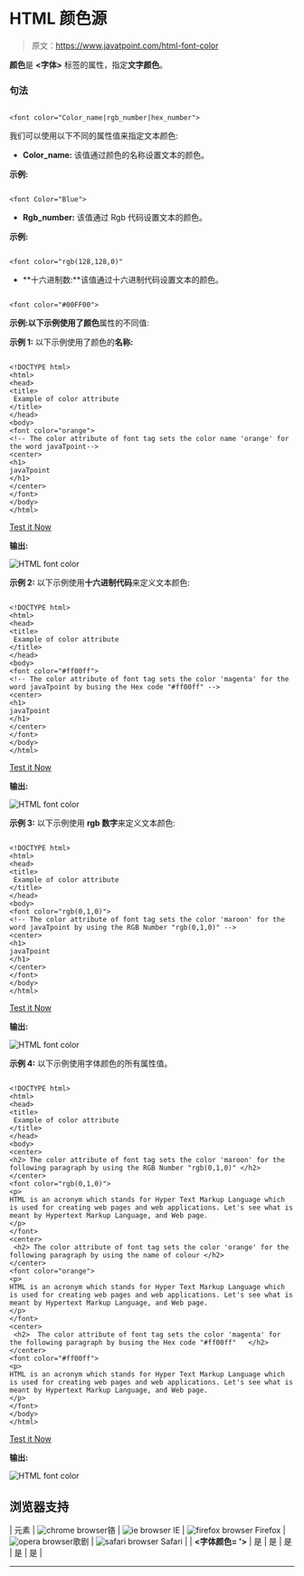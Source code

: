 # HTML 颜色源

> 原文：<https://www.javatpoint.com/html-font-color>

**颜色**是 **<字体>** 标签的属性，指定**文字颜色**。

### 句法

```

<font color="Color_name|rgb_number|hex_number"> 

```

我们可以使用以下不同的属性值来指定文本颜色:

*   **Color_name:** 该值通过颜色的名称设置文本的颜色。

**示例:**

```

<font Color="Blue">

```

*   **Rgb_number:** 该值通过 Rgb 代码设置文本的颜色。

**示例:**

```

<font color="rgb(128,128,0)"

```

*   **十六进制数:**该值通过十六进制代码设置文本的颜色。

```

<font color="#00FF00">

```

**示例:**以下示例使用了**颜色**属性的不同值:

**示例 1:** 以下示例使用了颜色的**名称:**

```

<!DOCTYPE html>  
<html>   
<head>  
<title>  
 Example of color attribute 
</title>  
</head>  
<body> 
<font color="orange"> 
<!-- The color attribute of font tag sets the color name 'orange' for the word javaTpoint--> 
<center>  
<h1> 
javaTpoint
</h1> 
</center>
</font>   
</body>  
</html>

```

[Test it Now](https://www.javatpoint.com/oprweb/test.jsp?filename=HTMLfontcolor1)

**输出:**

![HTML font color](img/42486df347a4e598b5b84605da5df7a9.png)

**示例 2:** 以下示例使用**十六进制代码**来定义文本颜色:

```

<!DOCTYPE html>  
<html>   
<head>  
<title>  
 Example of color attribute 
</title>  
</head>  
<body> 
<font color="#ff00ff"> 
<!-- The color attribute of font tag sets the color 'magenta' for the word javaTpoint by busing the Hex code "#ff00ff" --> 
<center>  
<h1> 
javaTpoint
</h1> 
</center>
</font>   
</body>  
</html>

```

[Test it Now](https://www.javatpoint.com/oprweb/test.jsp?filename=HTMLfontcolor2)

**输出:**

![HTML font color](img/fb75e62bae993385685041821905ff18.png)

**示例 3:** 以下示例使用 **rgb 数字**来定义文本颜色:

```

<!DOCTYPE html>  
<html>   
<head>  
<title>  
 Example of color attribute 
</title>  
</head>  
<body> 
<font color="rgb(0,1,0)"> 
<!-- The color attribute of font tag sets the color 'maroon' for the word javaTpoint by using the RGB Number "rgb(0,1,0)" --> 
<center>  
<h1> 
javaTpoint
</h1> 
</center>
</font>   
</body>  
</html>

```

[Test it Now](https://www.javatpoint.com/oprweb/test.jsp?filename=HTMLfontcolor3)

**输出:**

![HTML font color](img/d3ede66813ef8bdb11ed11655403f12b.png)

**示例 4:** 以下示例使用字体颜色的所有属性值。

```

<!DOCTYPE html>  
<html>   
<head>  
<title>  
 Example of color attribute 
</title>  
</head>  
<body> 
<center>
<h2> The color attribute of font tag sets the color 'maroon' for the following paragraph by using the RGB Number "rgb(0,1,0)" </h2>
</center>
<font color="rgb(0,1,0)">
<p>
HTML is an acronym which stands for Hyper Text Markup Language which is used for creating web pages and web applications. Let's see what is meant by Hypertext Markup Language, and Web page.
</p> 
</font>
<center> 
 <h2> The color attribute of font tag sets the color 'orange' for the following paragraph by using the name of colour </h2>
</center>
<font color="orange"> 
<p>
HTML is an acronym which stands for Hyper Text Markup Language which is used for creating web pages and web applications. Let's see what is meant by Hypertext Markup Language, and Web page.
</p> 
</font>
<center> 
 <h2>  The color attribute of font tag sets the color 'magenta' for the following paragraph by busing the Hex code "#ff00ff"   </h2>
</center>
<font color="#ff00ff"> 
<p>
HTML is an acronym which stands for Hyper Text Markup Language which is used for creating web pages and web applications. Let's see what is meant by Hypertext Markup Language, and Web page.
</p> 
</font>   
</body>  
</html>

```

[Test it Now](https://www.javatpoint.com/oprweb/test.jsp?filename=HTMLfontcolor4)

**输出:**

![HTML font color](img/44d4ad745c3603cc609b57e728e70343.png)

## 浏览器支持

| 元素 | ![chrome browser](img/4fbdc93dc2016c5049ed108e7318df19.png)铬 | ![ie browser](img/83dd23df1fe8373fd5bf054b2c1dd88b.png) IE | ![firefox browser](img/4f001fff393888a8a807ed29b28145d1.png) Firefox | ![opera browser](img/6cad4a592cc69a052056a0577b4aac65.png)歌剧 | ![safari browser](img/a0f6a9711a92203c5dc5c127fe9c9fca.png) Safari |
| **<字体颜色= '>** | 是 | 是 | 是 | 是 | 是 |

* * *